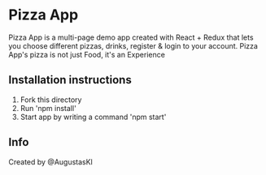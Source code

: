 # Pizza App

Pizza App is a multi-page demo app created with React + Redux that lets you choose different pizzas, drinks, register & login to your account. Pizza App's pizza is not just Food, it's an Experience

## Installation instructions
1. Fork this directory
2. Run 'npm install'
3. Start app by writing a command 'npm start'

## Info
Created by @AugustasKl
